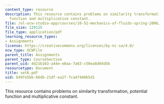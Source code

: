 ```yaml
---
content_type: resource
description: This resource contains problems on similarity transformation, potential
  function and multiplicative constant.
file: /ol-ocw-studio-app/courses/10-52-mechanics-of-fluids-spring-2006/649fe5bb66db21dfea2f7ca4f440b5d1_set6.pdf
file_size: 129125
file_type: application/pdf
learning_resource_types:
- Assignments
license: https://creativecommons.org/licenses/by-nc-sa/4.0/
ocw_type: OCWFile
parent_title: Assignments
parent_type: CourseSection
parent_uid: 4d21b163-a44e-e0aa-7a83-c50ea8d04d56
resourcetype: Document
title: set6.pdf
uid: 649fe5bb-66db-21df-ea2f-7ca4f440b5d1
---
```

This resource contains problems on similarity transformation, potential function and multiplicative constant.